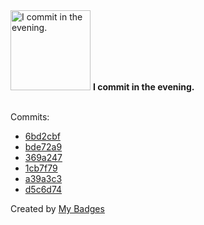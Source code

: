 <img src="https://my-badges.github.io/my-badges/evening-commits.png" alt="I commit in the evening." title="I commit in the evening." width="128">
<strong>I commit in the evening.</strong>
<br><br>

Commits:

- <a href="https://github.com/ksysoev/make-it-public/commit/6bd2cbf302d7ce626317b35ffa6b553b2fbcbd4f">6bd2cbf</a>
- <a href="https://github.com/ksysoev/make-it-public/commit/bde72a93c08580175f531c495e94dc30fc6e83ef">bde72a9</a>
- <a href="https://github.com/ksysoev/make-it-public/commit/369a247c60da8385dc5598764a8fc31f37245b50">369a247</a>
- <a href="https://github.com/ksysoev/make-it-public/commit/1cb7f7917c0dff465b0708f6cd63f57b771f0b17">1cb7f79</a>
- <a href="https://github.com/ksysoev/make-it-public/commit/a39a3c32812bc10747bd9bc36ef17c649348861c">a39a3c3</a>
- <a href="https://github.com/ksysoev/make-it-public/commit/d5c6d7428e9ab208768911e42ad3820f07e3603d">d5c6d74</a>


Created by <a href="https://github.com/my-badges/my-badges">My Badges</a>